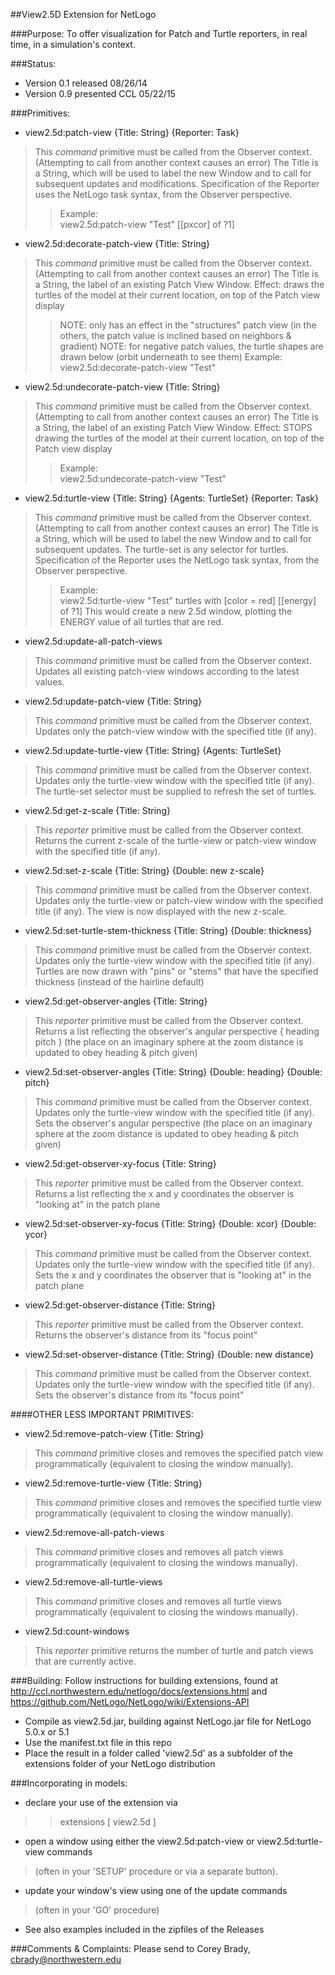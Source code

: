##View2.5D Extension for NetLogo

###Purpose:
To offer visualization for Patch and Turtle reporters, in real time, in a simulation's context.

###Status:
- Version 0.1 released 08/26/14
- Version 0.9 presented CCL 05/22/15

###Primitives:

- view2.5d:patch-view {Title: String} {Reporter: Task}
> This *command* primitive must be called from the Observer context.  (Attempting to call from another context causes an error)
> The Title is a String, which will be used to label the new Window and to call for subsequent updates and modifications.
> Specification of the Reporter uses the NetLogo task syntax, from the Observer perspective.  
>> Example:  
>> view2.5d:patch-view "Test" [[pxcor] of ?1]

- view2.5d:decorate-patch-view {Title: String} 
> This *command* primitive must be called from the Observer context.  (Attempting to call from another context causes an error)
> The Title is a String, the label of an existing Patch View Window.
> Effect:  draws the turtles of the model at their current location, on top of the Patch view display
>> NOTE: only has an effect in the "structures" patch view (in the others, the patch value is inclined based on neighbors & gradient)
>> NOTE: for negative patch values, the turtle shapes are drawn below (orbit underneath to see them)
>> Example:  
>> view2.5d:decorate-patch-view "Test" 

- view2.5d:undecorate-patch-view {Title: String} 
> This *command* primitive must be called from the Observer context.  (Attempting to call from another context causes an error)
> The Title is a String, the label of an existing Patch View Window.
> Effect:  STOPS drawing the turtles of the model at their current location, on top of the Patch view display
>> Example:  
>> view2.5d:undecorate-patch-view "Test"

- view2.5d:turtle-view {Title: String} {Agents: TurtleSet} {Reporter: Task}
> This *command* primitive must be called from the Observer context.  (Attempting to call from another context causes an error)
> The Title is a String, which will be used to label the new Window and to call for subsequent updates.
> The turtle-set is any selector for turtles.
> Specification of the Reporter uses the NetLogo task syntax, from the Observer perspective.
>> Example:  
>> view2.5d:turtle-view "Test" turtles with [color = red] [[energy] of ?1]
>> This would create a new 2.5d window, plotting the ENERGY value of all turtles that are red.

- view2.5d:update-all-patch-views
> This *command* primitive must be called from the Observer context.  
> Updates all existing patch-view windows according to the latest values.

- view2.5d:update-patch-view {Title: String}
> This *command* primitive must be called from the Observer context.
> Updates only the patch-view window with the specified title (if any).

- view2.5d:update-turtle-view {Title: String} {Agents: TurtleSet}
> This *command* primitive must be called from the Observer context.  
> Updates only the turtle-view window with the specified title (if any). 
> The turtle-set selector must be supplied to refresh the set of turtles.

- view2.5d:get-z-scale {Title: String} 
> This *reporter* primitive must be called from the Observer context.  
> Returns the current z-scale of the turtle-view or patch-view window with the specified title (if any). 

- view2.5d:set-z-scale {Title: String} {Double: new z-scale}
> This *command* primitive must be called from the Observer context.  
> Updates only the turtle-view or patch-view window with the specified title (if any). 
> The view is now displayed with the new z-scale.

- view2.5d:set-turtle-stem-thickness {Title: String} {Double: thickness}
> This *command* primitive must be called from the Observer context.  
> Updates only the turtle-view window with the specified title (if any). 
> Turtles are now drawn with "pins" or "stems" that have the specified thickness (instead of the hairline default)

- view2.5d:get-observer-angles {Title: String} 
> This *reporter* primitive must be called from the Observer context.  
> Returns a list reflecting the observer's angular perspective { heading pitch } (the place on an imaginary sphere at the zoom distance is updated to obey heading & pitch given)

- view2.5d:set-observer-angles {Title: String} {Double: heading} {Double: pitch}
> This *command* primitive must be called from the Observer context.  
> Updates only the turtle-view window with the specified title (if any). 
> Sets the observer's angular perspective (the place on an imaginary sphere at the zoom distance is updated to obey heading & pitch given)

- view2.5d:get-observer-xy-focus {Title: String} 
> This *reporter* primitive must be called from the Observer context.  
> Returns a list reflecting the x and y coordinates the observer is "looking at" in the patch plane 

- view2.5d:set-observer-xy-focus {Title: String} {Double: xcor} {Double: ycor}
> This *command* primitive must be called from the Observer context.  
> Updates only the turtle-view window with the specified title (if any). 
> Sets the x and y coordinates the observer that is "looking at" in the patch plane

- view2.5d:get-observer-distance {Title: String} 
> This *reporter* primitive must be called from the Observer context.  
> Returns the observer's distance from its "focus point"

- view2.5d:set-observer-distance {Title: String} {Double: new distance} 
> This *command* primitive must be called from the Observer context.  
> Updates only the turtle-view window with the specified title (if any). 
> Sets the observer's distance from its "focus point"


####OTHER LESS IMPORTANT PRIMITIVES:

- view2.5d:remove-patch-view {Title: String}
> This *command* primitive closes and removes the specified patch view programmatically (equivalent to closing the window manually).

- view2.5d:remove-turtle-view {Title: String}
> This *command* primitive closes and removes the specified turtle view programmatically (equivalent to closing the window manually).

- view2.5d:remove-all-patch-views 
> This *command* primitive closes and removes all patch views programmatically (equivalent to closing the windows manually).

- view2.5d:remove-all-turtle-views 
> This *command* primitive closes and removes all turtle views programmatically (equivalent to closing the windows manually).


- view2.5d:count-windows
> This *reporter* primitive returns the number of turtle and patch views that are currently active.


###Building:
Follow instructions for building extensions, found at http://ccl.northwestern.edu/netlogo/docs/extensions.html
and https://github.com/NetLogo/NetLogo/wiki/Extensions-API
- Compile as view2.5d.jar, building against NetLogo.jar file for NetLogo 5.0.x or 5.1
- Use the manifest.txt file in this repo
- Place the result in a folder called 'view2.5d' as a subfolder of the extensions folder of your NetLogo distribution

###Incorporating in models:

- declare your use of the extension via
>> extensions [ view2.5d ]

- open a window using either the view2.5d:patch-view or view2.5d:turtle-view commands 
> (often in your 'SETUP' procedure or via a separate button).

- update your window's view using one of the update commands 
> (often in your 'GO' procedure)

- See also examples included in the zipfiles of the Releases

###Comments & Complaints:
Please send to Corey Brady, cbrady@northwestern.edu

